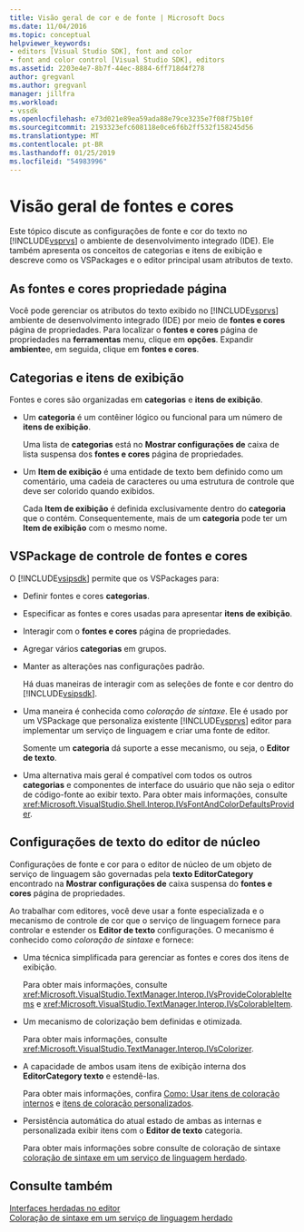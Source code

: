 ```yaml
---
title: Visão geral de cor e de fonte | Microsoft Docs
ms.date: 11/04/2016
ms.topic: conceptual
helpviewer_keywords:
- editors [Visual Studio SDK], font and color
- font and color control [Visual Studio SDK], editors
ms.assetid: 2203e4e7-8b7f-44ec-8884-6ff718d4f278
author: gregvanl
ms.author: gregvanl
manager: jillfra
ms.workload:
- vssdk
ms.openlocfilehash: e73d021e89ea59ada88e79ce3235e7f08f75b10f
ms.sourcegitcommit: 2193323efc608118e0ce6f6b2ff532f158245d56
ms.translationtype: MT
ms.contentlocale: pt-BR
ms.lasthandoff: 01/25/2019
ms.locfileid: "54983996"
---
```

# <a name="font-and-color-overview"></a>Visão geral de fontes e cores
Este tópico discute as configurações de fonte e cor do texto no [!INCLUDE[vsprvs](../code-quality/includes/vsprvs_md.md)] o ambiente de desenvolvimento integrado (IDE). Ele também apresenta os conceitos de categorias e itens de exibição e descreve como os VSPackages e o editor principal usam atributos de texto.  
  
## <a name="the-fonts-and-colors-property-page"></a>As fontes e cores propriedade página  
 Você pode gerenciar os atributos do texto exibido no [!INCLUDE[vsprvs](../code-quality/includes/vsprvs_md.md)] ambiente de desenvolvimento integrado (IDE) por meio de **fontes e cores** página de propriedades. Para localizar o **fontes e cores** página de propriedades na **ferramentas** menu, clique em **opções**. Expandir **ambiente**e, em seguida, clique em **fontes e cores**.  
  
## <a name="categories-and-display-items"></a>Categorias e itens de exibição  
 Fontes e cores são organizadas em **categorias** e **itens de exibição**.  
  
- Um **categoria** é um contêiner lógico ou funcional para um número de **itens de exibição**.  
  
   Uma lista de **categorias** está no **Mostrar configurações de** caixa de lista suspensa dos **fontes e cores** página de propriedades.  
  
- Um **Item de exibição** é uma entidade de texto bem definido como um comentário, uma cadeia de caracteres ou uma estrutura de controle que deve ser colorido quando exibidos.  
  
  Cada **Item de exibição** é definida exclusivamente dentro do **categoria** que o contém. Consequentemente, mais de um **categoria** pode ter um **Item de exibição** com o mesmo nome.  
  
## <a name="vspackage-control-of-fonts-and-colors"></a>VSPackage de controle de fontes e cores  
 O [!INCLUDE[vsipsdk](../extensibility/includes/vsipsdk_md.md)] permite que os VSPackages para:  
  
- Definir fontes e cores **categorias**.  
  
- Especificar as fontes e cores usadas para apresentar **itens de exibição**.  
  
- Interagir com o **fontes e cores** página de propriedades.  
  
- Agregar vários **categorias** em grupos.  
  
- Manter as alterações nas configurações padrão.  
  
  Há duas maneiras de interagir com as seleções de fonte e cor dentro do [!INCLUDE[vsipsdk](../extensibility/includes/vsipsdk_md.md)].  
  
- Uma maneira é conhecida como *coloração de sintaxe*. Ele é usado por um VSPackage que personaliza existente [!INCLUDE[vsprvs](../code-quality/includes/vsprvs_md.md)] editor para implementar um serviço de linguagem e criar uma fonte de editor.  
  
   Somente um **categoria** dá suporte a esse mecanismo, ou seja, o **Editor de texto**.  
  
- Uma alternativa mais geral é compatível com todos os outros **categorias** e componentes de interface do usuário que não seja o editor de código-fonte ao exibir texto. Para obter mais informações, consulte <xref:Microsoft.VisualStudio.Shell.Interop.IVsFontAndColorDefaultsProvider>.  
  
## <a name="core-editor-text-settings"></a>Configurações de texto do editor de núcleo  
 Configurações de fonte e cor para o editor de núcleo de um objeto de serviço de linguagem são governadas pela **texto EditorCategory** encontrado na **Mostrar configurações de** caixa suspensa do **fontes e cores** página de propriedades.  
  
 Ao trabalhar com editores, você deve usar a fonte especializada e o mecanismo de controle de cor que o serviço de linguagem fornece para controlar e estender os **Editor de texto** configurações. O mecanismo é conhecido como *coloração de sintaxe* e fornece:  
  
- Uma técnica simplificada para gerenciar as fontes e cores dos itens de exibição.  
  
   Para obter mais informações, consulte <xref:Microsoft.VisualStudio.TextManager.Interop.IVsProvideColorableItems> e <xref:Microsoft.VisualStudio.TextManager.Interop.IVsColorableItem>.  
  
- Um mecanismo de colorização bem definidas e otimizada.  
  
   Para obter mais informações, consulte <xref:Microsoft.VisualStudio.TextManager.Interop.IVsColorizer>.  
  
- A capacidade de ambos usam itens de exibição interna dos **EditorCategory texto** e estendê-las.  
  
   Para obter mais informações, confira [Como: Usar itens de coloração internos](../extensibility/internals/how-to-use-built-in-colorable-items.md) e [itens de coloração personalizados](../extensibility/internals/custom-colorable-items.md).  
  
- Persistência automática do atual estado de ambas as internas e personalizada exibir itens com o **Editor de texto** categoria.  
  
  Para obter mais informações sobre consulte de coloração de sintaxe [coloração de sintaxe em um serviço de linguagem herdado](../extensibility/internals/syntax-coloring-in-a-legacy-language-service.md).  
  
## <a name="see-also"></a>Consulte também  
 [Interfaces herdadas no editor](../extensibility/legacy-interfaces-in-the-editor.md)   
 [Coloração de sintaxe em um serviço de linguagem herdado](../extensibility/internals/syntax-coloring-in-a-legacy-language-service.md)